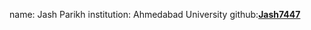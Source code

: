 name: Jash Parikh
institution: Ahmedabad University
github:[**Jash7447**](https://github.com/Jash7447)